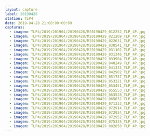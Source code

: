 ```yaml
---
layout: capture
label: 20190428
station: TLP4
date: 2019-04-28 21:00:00+00:00
capturas:
  - imagem: TLP4/2019/201904/20190428/M20190429_012252_TLP_4P.jpg
  - imagem: TLP4/2019/201904/20190428/M20190429_021209_TLP_4P.jpg
  - imagem: TLP4/2019/201904/20190428/M20190429_022631_TLP_4P.jpg
  - imagem: TLP4/2019/201904/20190428/M20190429_030541_TLP_4P.jpg
  - imagem: TLP4/2019/201904/20190428/M20190429_031102_TLP_4P.jpg
  - imagem: TLP4/2019/201904/20190428/M20190429_031346_TLP_4P.jpg
  - imagem: TLP4/2019/201904/20190428/M20190429_033904_TLP_4P.jpg
  - imagem: TLP4/2019/201904/20190428/M20190429_040249_TLP_4P.jpg
  - imagem: TLP4/2019/201904/20190428/M20190429_041335_TLP_4P.jpg
  - imagem: TLP4/2019/201904/20190428/M20190429_042902_TLP_4P.jpg
  - imagem: TLP4/2019/201904/20190428/M20190429_051737_TLP_4P.jpg
  - imagem: TLP4/2019/201904/20190428/M20190429_053221_TLP_4P.jpg
  - imagem: TLP4/2019/201904/20190428/M20190429_053451_TLP_4P.jpg
  - imagem: TLP4/2019/201904/20190428/M20190429_055553_TLP_4P.jpg
  - imagem: TLP4/2019/201904/20190428/M20190429_063528_TLP_4P.jpg
  - imagem: TLP4/2019/201904/20190428/M20190429_065032_TLP_4P.jpg
  - imagem: TLP4/2019/201904/20190428/M20190429_071333_TLP_4P.jpg
  - imagem: TLP4/2019/201904/20190428/M20190429_072914_TLP_4P.jpg
  - imagem: TLP4/2019/201904/20190428/M20190429_072924_TLP_4P.jpg
  - imagem: TLP4/2019/201904/20190428/M20190429_072952_TLP_4P.jpg
  - imagem: TLP4/2019/201904/20190428/M20190429_075335_TLP_4P.jpg
  - imagem: TLP4/2019/201904/20190428/M20190429_082850_TLP_4P.jpg
---
```

